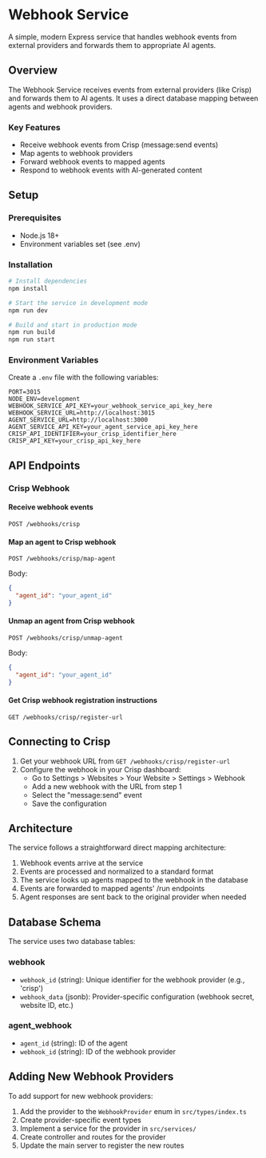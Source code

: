 # Webhook Service

A simple, modern Express service that handles webhook events from external providers and forwards them to appropriate AI agents.

## Overview

The Webhook Service receives events from external providers (like Crisp) and forwards them to AI agents. It uses a direct database mapping between agents and webhook providers.

### Key Features

- Receive webhook events from Crisp (message:send events)
- Map agents to webhook providers
- Forward webhook events to mapped agents
- Respond to webhook events with AI-generated content

## Setup

### Prerequisites

- Node.js 18+
- Environment variables set (see .env)

### Installation

```bash
# Install dependencies
npm install

# Start the service in development mode
npm run dev

# Build and start in production mode
npm run build
npm run start
```

### Environment Variables

Create a `.env` file with the following variables:

```
PORT=3015
NODE_ENV=development
WEBHOOK_SERVICE_API_KEY=your_webhook_service_api_key_here
WEBHOOK_SERVICE_URL=http://localhost:3015
AGENT_SERVICE_URL=http://localhost:3000
AGENT_SERVICE_API_KEY=your_agent_service_api_key_here
CRISP_API_IDENTIFIER=your_crisp_identifier_here
CRISP_API_KEY=your_crisp_api_key_here
```

## API Endpoints

### Crisp Webhook

#### Receive webhook events
```
POST /webhooks/crisp
```

#### Map an agent to Crisp webhook
```
POST /webhooks/crisp/map-agent
```
Body:
```json
{
  "agent_id": "your_agent_id"
}
```

#### Unmap an agent from Crisp webhook
```
POST /webhooks/crisp/unmap-agent
```
Body:
```json
{
  "agent_id": "your_agent_id"
}
```

#### Get Crisp webhook registration instructions
```
GET /webhooks/crisp/register-url
```

## Connecting to Crisp

1. Get your webhook URL from `GET /webhooks/crisp/register-url`
2. Configure the webhook in your Crisp dashboard:
   - Go to Settings > Websites > Your Website > Settings > Webhook
   - Add a new webhook with the URL from step 1
   - Select the "message:send" event
   - Save the configuration

## Architecture

The service follows a straightforward direct mapping architecture:

1. Webhook events arrive at the service
2. Events are processed and normalized to a standard format
3. The service looks up agents mapped to the webhook in the database
4. Events are forwarded to mapped agents' /run endpoints
5. Agent responses are sent back to the original provider when needed

## Database Schema

The service uses two database tables:

### webhook
- `webhook_id` (string): Unique identifier for the webhook provider (e.g., 'crisp')
- `webhook_data` (jsonb): Provider-specific configuration (webhook secret, website ID, etc.)

### agent_webhook
- `agent_id` (string): ID of the agent
- `webhook_id` (string): ID of the webhook provider

## Adding New Webhook Providers

To add support for new webhook providers:

1. Add the provider to the `WebhookProvider` enum in `src/types/index.ts`
2. Create provider-specific event types
3. Implement a service for the provider in `src/services/`
4. Create controller and routes for the provider
5. Update the main server to register the new routes 